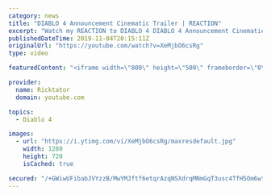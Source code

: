 ```yaml
---
category: news
title: "DIABLO 4 Announcement Cinematic Trailer | REACTION"
excerpt: "Watch my REACTION to DIABLO 4 DIABLO 4 Announcement Cinematic Trailer We finally get the announcement we've all wanted, Diablo 4 and Lillith are ..."
publishedDateTime: 2019-11-04T20:15:11Z
originalUrl: "https://youtube.com/watch?v=XeMjbO6csRg"
type: video

featuredContent: "<iframe width=\"800\" height=\"500\" frameborder=\"0\" src=\"https://www.youtube.com/embed/XeMjbO6csRg\" allow=\"accelerometer; autoplay; encrypted-media; gyroscope; picture-in-picture\" allowfullscreen></iframe>"

provider:
  name: Ricktator
  domain: youtube.com

topics:
  - Diablo 4

images:
  - url: "https://i.ytimg.com/vi/XeMjbO6csRg/maxresdefault.jpg"
    width: 1280
    height: 720
    isCached: true

secured: "/+GWiwUFibabJVYzzB/MwYMJftf6etqrAzqNSXdrqMNmGqT3usc4TfH5Om6wtRX6OqZLyquYjn75yJbfJdcHUhbGEng5mHQNJIRykk3axPZ2Lylhe6hP/IFiQB56SKeOQGwPtM+CetrSMbDkUXcnHxy1oNM+amBhphBKIYLELRvRXL9s+Zcbqbezwudlw/LQvZ0TWH0iCfMdI+xQtnx3oqhLupZTEqSfzN1YiPANm2uuWFGNeqzPZrz0XtQznCEPJ3ExNzZku1F0CjK4VQFCwGF9MOj8wrniuOYmCzpxTiAnVaIfVr58iQ1MUfC8W8JpihJDQWf7bLQ/zlmg8TMf/E8RdbMyXE6AAVzEsU8/ng/PZZqSmFfqsgQVeUdC4bf+rzBz1KHQZPWww1DyC+Hh1yRIY7MHsbwPVhfn0Zt0NkraIomTa0jLPuh10b/PSGZL;d0EqUw/+zFmkJEnXuflhLg=="
---
```


